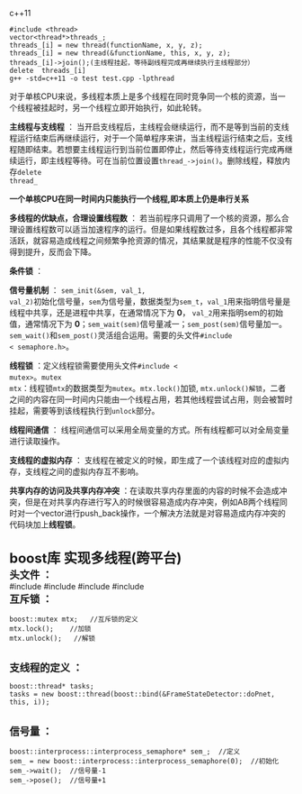 c++11

	#include <thread>
	vector<thread*>threads_;
	threads_[i] = new thread(functionName, x, y, z);
	threads_[i] = new thread(&functionName, this, x, y, z);
	threads_[i]->join();(主线程挂起，等待副线程完成再继续执行主线程部分）
	delete	threads_[i]
	g++ -std=c++11 -o test test.cpp -lpthread

对于单核CPU来说，多线程本质上是多个线程在同时竞争同一个核的资源，当一个线程被挂起时，另一个线程立即开始执行，如此轮转。

**主线程与支线程** ： 当开启支线程后，主线程会继续运行，而不是等到当前的支线程运行结束后再继续运行，对于一个简单程序来讲，当主线程运行结束之后，支线程随即结束。若想要主线程运行到当前位置即停止，然后等待支线程运行完成再继续运行，即主线程等待。可在当前位置设置<code>thread_->join()</code>。删除线程，释放内存<code>delete thread_</code>

**一个单核CPU在同一时间内只能执行一个线程,即本质上仍是串行关系**

**多线程的优缺点，合理设置线程数** ： 若当前程序只调用了一个核的资源，那么合理设置线程数可以适当加速程序的运行。但是如果线程数过多，且各个线程都非常活跃，就容易造成线程之间频繁争抢资源的情况，其结果就是程序的性能不仅没有得到提升，反而会下降。

**条件锁** ：

**信号量机制** ： <code>sem_init(&sem, val_1, val_2)</code>初始化信号量，<code>sem</code>为信号量，数据类型为<code>sem_t</code>，<code>val_1</code>用来指明信号量是线程中共享，还是进程中共享，在通常情况下为 **0**， <code>val_2</code>用来指明sem的初始值，通常情况下为 **0**；<code>sem_wait(sem)</code>信号量减一；<code>sem_post(sem)</code>信号量加一。<code>sem_wait()</code>和<code>sem_post()</code>灵活组合运用。需要的头文件<code>#include      < semaphore.h></code>。

**线程锁** ：定义线程锁需要使用头文件<code>#include < mutex></code>。<code>mutex mtx</code>：线程锁<code>mtx</code>的数据类型为<code>mutex</code>。<code>mtx.lock()</code>加锁, <code>mtx.unlock()解锁</code>，二者之间的内容在同一时间内只能由一个线程占用，若其他线程尝试占用，则会被暂时挂起，需要等到该线程执行到<code>unlock</code>部分。

**线程间通信** ： 线程间通信可以采用全局变量的方式。所有线程都可以对全局变量进行读取操作。

**支线程的虚拟内存** ： 支线程在被定义的时候，即生成了一个该线程对应的虚拟内存，支线程之间的虚拟内存互不影响。

**共享内存的访问及共享内存冲突** ：在读取共享内存里面的内容的时候不会造成冲突，但是在对共享内存进行写入的时候很容易造成内存冲突，例如AB两个线程同时对一个vector进行push_back操作，一个解决方法就是对容易造成内存冲突的代码块加上**线程锁**。 

<br>
<font size=5><b>boost库 实现多线程(跨平台)</b></font><br>
<font size=4><b>头文件 ：</b></font><br>
    #include <boost/thread/mutex.hpp>
    #include <boost/interprocess/sync/interprocess_semaphore.hpp>
    #include <boost/thread.hpp>
    #include <boost/bind.hpp>
<br>
<font size=4><b>互斥锁 ：</b></font><br>

    boost::mutex mtx;   //互斥锁的定义
    mtx.lock();    //加锁
    mtx.unlock();   //解锁
<br>
<font size=4><b>支线程的定义 ：</b></font><br>
    
    boost::thread* tasks;
    tasks = new boost::thread(boost::bind(&FrameStateDetector::doPnet, this, i));
<br>
<font size=4><b>信号量 ： </b></font><br>

    boost::interprocess::interprocess_semaphore* sem_;  //定义
    sem_ = new boost::interprocess::interprocess_semaphore(0);  //初始化
    sem_->wait();  //信号量-1
    sem_->pose();  //信号量+1
    
    




